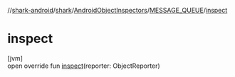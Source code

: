//[shark-android](../../../../index.md)/[shark](../../index.md)/[AndroidObjectInspectors](../index.md)/[MESSAGE_QUEUE](index.md)/[inspect](inspect.md)

# inspect

[jvm]\
open override fun [inspect](inspect.md)(reporter: ObjectReporter)

